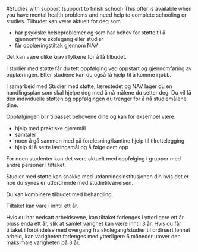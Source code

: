#Studies with support (support to finish school)
This offer is available when you have mental health problems and need help to complete schooling or studies.
Tilbudet kan være aktuelt for deg som

 * har psykiske helseproblemer og som har behov for støtte til å gjennomføre skolegang eller studier
* får opplæringstiltak gjennom NAV

 Det kan være ulike krav i fylkene for å få tilbudet.

 I studier med støtte får du tett oppfølging ved oppstart og gjennomføring av opplæringen. Etter studiene kan du også få hjelp til å komme i jobb.

 I samarbeid med Studier med støtte, lærestedet og NAV lager du en handlingsplan som skal hjelpe deg med å nå målene du setter deg. Du vil få den individuelle støtten og oppfølgingen du trenger for å nå studiemålene dine.

 Oppfølgingen blir tilpasset behovene dine og kan for eksempel være:

 * hjelp med praktiske gjøremål
* samtaler
* noen å gå sammen med på forelesning/kantine hjelp til tilrettelegging
* hjelp til å sette læringsmål og å følge dem opp

 For noen studenter kan det være aktuelt med oppfølging i grupper med andre personer i tiltaket.

 Studier med støtte kan snakke med utdanningsinstitusjonen din hvis det er noe du synes er utfordrende med studietilværelsen.

 Du kan kombinere tilbudet med behandling.

 Tiltaket kan vare i inntil ett år.

 Hvis du har nedsatt arbeidsevne, kan tiltaket forlenges i ytterligere ett år pluss enda ett år, slik at samlet varighet kan være inntil 3 år. Hvis du får tiltaket i forbindelse med overgang fra skolegang/studier til ordinært lønnet arbeid, kan varigheten forlenges med ytterligere 6 måneder utover den maksimale varigheten på 3 år.

 